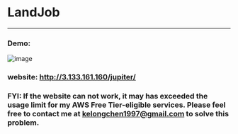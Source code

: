 # LandJob

***
### Demo: 
![image](https://github.com/kelongchen/LandJob/blob/master/jupiter%20demo.gif)
### website: http://3.133.161.160/jupiter/
### FYI: If the website can not work, it may has exceeded the usage limit for my AWS Free Tier-eligible services. Please feel free to contact me at <a hyperlink=kelongchen1997@gmail.com>kelongchen1997@gmail.com</a> to solve this problem. 
